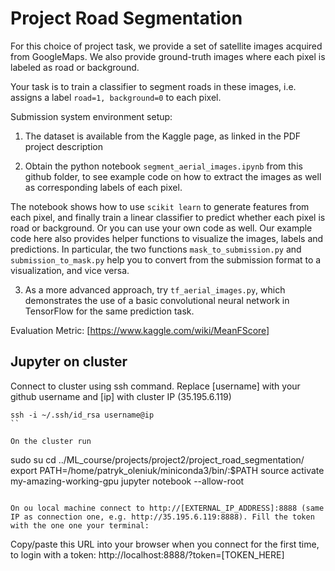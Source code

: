 # Project Road Segmentation

For this choice of project task, we provide a set of satellite images acquired from GoogleMaps.
We also provide ground-truth images where each pixel is labeled as road or background. 

Your task is to train a classifier to segment roads in these images, i.e. assigns a label `road=1, background=0` to each pixel.

Submission system environment setup:

1. The dataset is available from the Kaggle page, as linked in the PDF project description

2. Obtain the python notebook `segment_aerial_images.ipynb` from this github folder,
to see example code on how to extract the images as well as corresponding labels of each pixel.

The notebook shows how to use `scikit learn` to generate features from each pixel, and finally train a linear classifier to predict whether each pixel is road or background. Or you can use your own code as well. Our example code here also provides helper functions to visualize the images, labels and predictions. In particular, the two functions `mask_to_submission.py` and `submission_to_mask.py` help you to convert from the submission format to a visualization, and vice versa.

3. As a more advanced approach, try `tf_aerial_images.py`, which demonstrates the use of a basic convolutional neural network in TensorFlow for the same prediction task.

Evaluation Metric:
 [https://www.kaggle.com/wiki/MeanFScore]


## Jupyter on cluster

Connect to cluster using ssh command. Replace [username] with your github username and [ip] with cluster IP (35.195.6.119)
```
ssh -i ~/.ssh/id_rsa username@ip
``

On the cluster run
```
sudo su
cd ../ML_course/projects/project2/project_road_segmentation/
export PATH=/home/patryk_oleniuk/miniconda3/bin/:$PATH
source activate my-amazing-working-gpu
jupyter notebook --allow-root
```

On ou local machine connect to http://[EXTERNAL_IP_ADDRESS]:8888 (same IP as connection one, e.g. http://35.195.6.119:8888). Fill the token with the one one your terminal:
```
Copy/paste this URL into your browser when you connect for the first time,
    to login with a token:
        http://localhost:8888/?token=[TOKEN_HERE]
```
